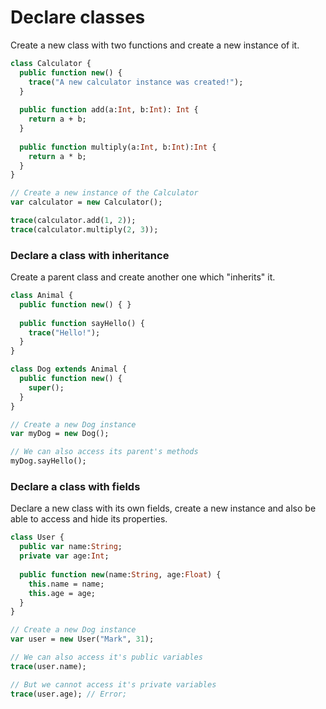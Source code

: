 # Declare classes

Create a new class with two functions and create a new instance of it.

```haxe
class Calculator {
  public function new() {
    trace("A new calculator instance was created!");
  }
  
  public function add(a:Int, b:Int): Int {
    return a + b;
  }
  
  public function multiply(a:Int, b:Int):Int {
    return a * b;
  }
}

// Create a new instance of the Calculator
var calculator = new Calculator();

trace(calculator.add(1, 2));
trace(calculator.multiply(2, 3));
```

### Declare a class with inheritance

Create a parent class and create another one which "inherits" it.

```haxe
class Animal {
  public function new() { }
  
  public function sayHello() {
    trace("Hello!");
  }
}

class Dog extends Animal {
  public function new() {
    super();
  }
}

// Create a new Dog instance
var myDog = new Dog();

// We can also access its parent's methods
myDog.sayHello();
```

### Declare a class with fields

Declare a new class with its own fields, create a new instance and also be able to access and hide its properties.

```haxe
class User {
  public var name:String;
  private var age:Int;
  
  public function new(name:String, age:Float) {
    this.name = name;
    this.age = age;
  }
}

// Create a new Dog instance
var user = new User("Mark", 31);

// We can also access it's public variables
trace(user.name);

// But we cannot access it's private variables
trace(user.age); // Error; 
```
